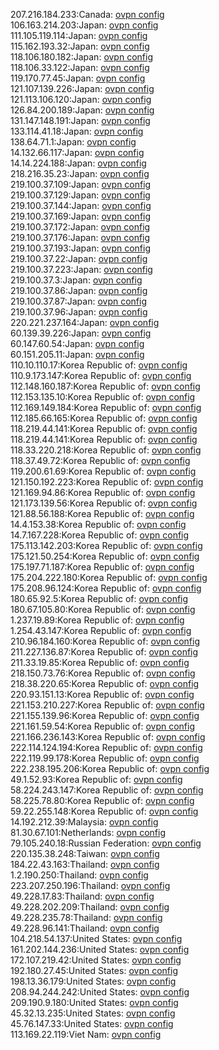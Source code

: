 207.216.184.233:Canada: [ovpn config](vpn/207_216_184_233.ovpn)  
106.163.214.203:Japan: [ovpn config](vpn/106_163_214_203.ovpn)  
111.105.119.114:Japan: [ovpn config](vpn/111_105_119_114.ovpn)  
115.162.193.32:Japan: [ovpn config](vpn/115_162_193_32.ovpn)  
118.106.180.182:Japan: [ovpn config](vpn/118_106_180_182.ovpn)  
118.106.33.122:Japan: [ovpn config](vpn/118_106_33_122.ovpn)  
119.170.77.45:Japan: [ovpn config](vpn/119_170_77_45.ovpn)  
121.107.139.226:Japan: [ovpn config](vpn/121_107_139_226.ovpn)  
121.113.106.120:Japan: [ovpn config](vpn/121_113_106_120.ovpn)  
126.84.200.189:Japan: [ovpn config](vpn/126_84_200_189.ovpn)  
131.147.148.191:Japan: [ovpn config](vpn/131_147_148_191.ovpn)  
133.114.41.18:Japan: [ovpn config](vpn/133_114_41_18.ovpn)  
138.64.71.1:Japan: [ovpn config](vpn/138_64_71_1.ovpn)  
14.132.66.117:Japan: [ovpn config](vpn/14_132_66_117.ovpn)  
14.14.224.188:Japan: [ovpn config](vpn/14_14_224_188.ovpn)  
218.216.35.23:Japan: [ovpn config](vpn/218_216_35_23.ovpn)  
219.100.37.109:Japan: [ovpn config](vpn/219_100_37_109.ovpn)  
219.100.37.129:Japan: [ovpn config](vpn/219_100_37_129.ovpn)  
219.100.37.144:Japan: [ovpn config](vpn/219_100_37_144.ovpn)  
219.100.37.169:Japan: [ovpn config](vpn/219_100_37_169.ovpn)  
219.100.37.172:Japan: [ovpn config](vpn/219_100_37_172.ovpn)  
219.100.37.176:Japan: [ovpn config](vpn/219_100_37_176.ovpn)  
219.100.37.193:Japan: [ovpn config](vpn/219_100_37_193.ovpn)  
219.100.37.22:Japan: [ovpn config](vpn/219_100_37_22.ovpn)  
219.100.37.223:Japan: [ovpn config](vpn/219_100_37_223.ovpn)  
219.100.37.3:Japan: [ovpn config](vpn/219_100_37_3.ovpn)  
219.100.37.86:Japan: [ovpn config](vpn/219_100_37_86.ovpn)  
219.100.37.87:Japan: [ovpn config](vpn/219_100_37_87.ovpn)  
219.100.37.96:Japan: [ovpn config](vpn/219_100_37_96.ovpn)  
220.221.237.164:Japan: [ovpn config](vpn/220_221_237_164.ovpn)  
60.139.39.226:Japan: [ovpn config](vpn/60_139_39_226.ovpn)  
60.147.60.54:Japan: [ovpn config](vpn/60_147_60_54.ovpn)  
60.151.205.11:Japan: [ovpn config](vpn/60_151_205_11.ovpn)  
110.10.110.17:Korea Republic of: [ovpn config](vpn/110_10_110_17.ovpn)  
110.9.173.147:Korea Republic of: [ovpn config](vpn/110_9_173_147.ovpn)  
112.148.160.187:Korea Republic of: [ovpn config](vpn/112_148_160_187.ovpn)  
112.153.135.10:Korea Republic of: [ovpn config](vpn/112_153_135_10.ovpn)  
112.169.149.184:Korea Republic of: [ovpn config](vpn/112_169_149_184.ovpn)  
112.185.66.165:Korea Republic of: [ovpn config](vpn/112_185_66_165.ovpn)  
118.219.44.141:Korea Republic of: [ovpn config](vpn/118_219_44_141.ovpn)  
118.219.44.141:Korea Republic of: [ovpn config](vpn/118_219_44_141.ovpn)  
118.33.220.218:Korea Republic of: [ovpn config](vpn/118_33_220_218.ovpn)  
118.37.49.72:Korea Republic of: [ovpn config](vpn/118_37_49_72.ovpn)  
119.200.61.69:Korea Republic of: [ovpn config](vpn/119_200_61_69.ovpn)  
121.150.192.223:Korea Republic of: [ovpn config](vpn/121_150_192_223.ovpn)  
121.169.94.86:Korea Republic of: [ovpn config](vpn/121_169_94_86.ovpn)  
121.173.139.56:Korea Republic of: [ovpn config](vpn/121_173_139_56.ovpn)  
121.88.56.188:Korea Republic of: [ovpn config](vpn/121_88_56_188.ovpn)  
14.4.153.38:Korea Republic of: [ovpn config](vpn/14_4_153_38.ovpn)  
14.7.167.228:Korea Republic of: [ovpn config](vpn/14_7_167_228.ovpn)  
175.113.142.203:Korea Republic of: [ovpn config](vpn/175_113_142_203.ovpn)  
175.121.50.254:Korea Republic of: [ovpn config](vpn/175_121_50_254.ovpn)  
175.197.71.187:Korea Republic of: [ovpn config](vpn/175_197_71_187.ovpn)  
175.204.222.180:Korea Republic of: [ovpn config](vpn/175_204_222_180.ovpn)  
175.208.96.124:Korea Republic of: [ovpn config](vpn/175_208_96_124.ovpn)  
180.65.92.5:Korea Republic of: [ovpn config](vpn/180_65_92_5.ovpn)  
180.67.105.80:Korea Republic of: [ovpn config](vpn/180_67_105_80.ovpn)  
1.237.19.89:Korea Republic of: [ovpn config](vpn/1_237_19_89.ovpn)  
1.254.43.147:Korea Republic of: [ovpn config](vpn/1_254_43_147.ovpn)  
210.96.184.160:Korea Republic of: [ovpn config](vpn/210_96_184_160.ovpn)  
211.227.136.87:Korea Republic of: [ovpn config](vpn/211_227_136_87.ovpn)  
211.33.19.85:Korea Republic of: [ovpn config](vpn/211_33_19_85.ovpn)  
218.150.73.76:Korea Republic of: [ovpn config](vpn/218_150_73_76.ovpn)  
218.38.220.65:Korea Republic of: [ovpn config](vpn/218_38_220_65.ovpn)  
220.93.151.13:Korea Republic of: [ovpn config](vpn/220_93_151_13.ovpn)  
221.153.210.227:Korea Republic of: [ovpn config](vpn/221_153_210_227.ovpn)  
221.155.139.96:Korea Republic of: [ovpn config](vpn/221_155_139_96.ovpn)  
221.161.59.54:Korea Republic of: [ovpn config](vpn/221_161_59_54.ovpn)  
221.166.236.143:Korea Republic of: [ovpn config](vpn/221_166_236_143.ovpn)  
222.114.124.194:Korea Republic of: [ovpn config](vpn/222_114_124_194.ovpn)  
222.119.99.178:Korea Republic of: [ovpn config](vpn/222_119_99_178.ovpn)  
222.238.195.206:Korea Republic of: [ovpn config](vpn/222_238_195_206.ovpn)  
49.1.52.93:Korea Republic of: [ovpn config](vpn/49_1_52_93.ovpn)  
58.224.243.147:Korea Republic of: [ovpn config](vpn/58_224_243_147.ovpn)  
58.225.78.80:Korea Republic of: [ovpn config](vpn/58_225_78_80.ovpn)  
59.22.255.148:Korea Republic of: [ovpn config](vpn/59_22_255_148.ovpn)  
14.192.212.39:Malaysia: [ovpn config](vpn/14_192_212_39.ovpn)  
81.30.67.101:Netherlands: [ovpn config](vpn/81_30_67_101.ovpn)  
79.105.240.18:Russian Federation: [ovpn config](vpn/79_105_240_18.ovpn)  
220.135.38.248:Taiwan: [ovpn config](vpn/220_135_38_248.ovpn)  
184.22.43.163:Thailand: [ovpn config](vpn/184_22_43_163.ovpn)  
1.2.190.250:Thailand: [ovpn config](vpn/1_2_190_250.ovpn)  
223.207.250.196:Thailand: [ovpn config](vpn/223_207_250_196.ovpn)  
49.228.17.83:Thailand: [ovpn config](vpn/49_228_17_83.ovpn)  
49.228.202.209:Thailand: [ovpn config](vpn/49_228_202_209.ovpn)  
49.228.235.78:Thailand: [ovpn config](vpn/49_228_235_78.ovpn)  
49.228.96.141:Thailand: [ovpn config](vpn/49_228_96_141.ovpn)  
104.218.54.137:United States: [ovpn config](vpn/104_218_54_137.ovpn)  
161.202.144.236:United States: [ovpn config](vpn/161_202_144_236.ovpn)  
172.107.219.42:United States: [ovpn config](vpn/172_107_219_42.ovpn)  
192.180.27.45:United States: [ovpn config](vpn/192_180_27_45.ovpn)  
198.13.36.179:United States: [ovpn config](vpn/198_13_36_179.ovpn)  
208.94.244.242:United States: [ovpn config](vpn/208_94_244_242.ovpn)  
209.190.9.180:United States: [ovpn config](vpn/209_190_9_180.ovpn)  
45.32.13.235:United States: [ovpn config](vpn/45_32_13_235.ovpn)  
45.76.147.33:United States: [ovpn config](vpn/45_76_147_33.ovpn)  
113.169.22.119:Viet Nam: [ovpn config](vpn/113_169_22_119.ovpn)  
